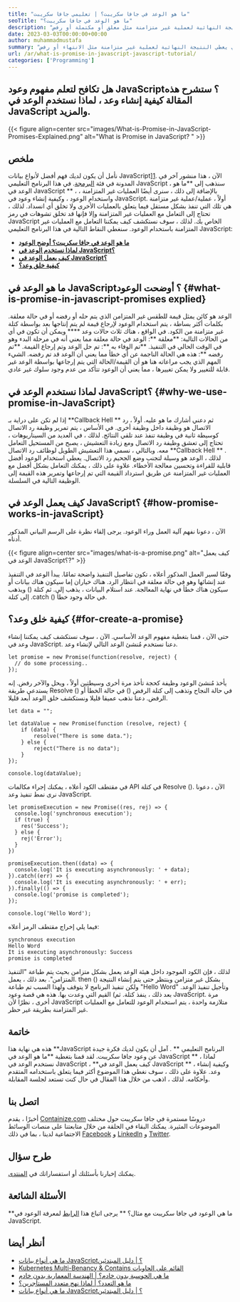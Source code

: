 ```yaml
---
title: "ما هو الوعد في جافا سكريبت؟ | تعليمي جافا سكريبت" 
seoTitle: "ما هو الوعد في جافا سكريبت؟" 
description: "ما هو الوعد في جافا سكريبت؟ الوعد هو كتلة من الكود التي تعطي النتيجة النهائية لعملية غير متزامنة مثل معلق أو مكتملة أو رفض." 
date: 2023-03-03T00:00:00+00:00
author: muhammadmustafa
summary: "ما هو الوعد في جافا سكريبت؟ الوعد هو كتلة من الكود الذي يعطي النتيجة النهائية لعملية غير متزامنة مثل الانتهاء أو رفض." 
url: /ar/what-is-promise-in-javascript-javascript-tutorial/
categories: ['Programming']
---
```


## هل تكافح لتعلم مفهوم وعود JavaScript؟ ستشرح هذه المقالة كيفية إنشاء وعد ، لماذا نستخدم الوعد في JavaScript والمزيد.

{{< figure align=center src="images/What-is-Promise-in-JavaScript-Promises-Explained.png" alt="What is Promise in JavaScript? " >}}


## ملخص
نأمل أن يكون لديك فهم أفضل لأنواع بيانات JavaScript][1]. الآن ، هذا منشور آخر في المدونة في فئة [البرمجة][2]. في هذا البرنامج التعليمي JavaScript ، سنذهب إلى  **ما هو الوعد في JavaScript **  ، بالإضافة إلى ذلك ، سنرى أيضًا العمليات غير المتزامنة ، واستخدام الوعود ، وكيفية إنشاء وعود في JavaScript. أولاً ، عملية/عملية غير متزامنة هي تلك التي تنفذ بشكل مستقل فيما يتعلق بالعمليات الأخرى ولا تخلق أي انسداد. لذلك ، تحتاج إلى التعامل مع العمليات غير المتزامنة وإلا فإنها قد تخلق تشوهات في رمز JavaScript الخاص بك. لذلك ، سوف نستكشف كيف يمكننا التعامل مع العمليات غير المتزامنة باستخدام الوعود.
سنغطي النقاط التالية في هذا البرنامج التعليمي JavaScript:
  * **[ما هو الوعد في جافا سكريبت؟ أوضح الوعود][3]**
  * **[لماذا نستخدم الوعد في JavaScript؟][4]**
  * **[كيف يعمل الوعد في JavaScript؟][5]**
  * **[كيفية خلق وعد؟][6]**

## ما هو الوعد في JavaScript؟ أوضحت الوعود   {#what-is-promise-in-javascript-promises explied}
الوعد هو كائن يمثل قيمة للطقس غير المتزامن الذي يتم حله أو رفضه أو في حالة معلقة. بكلمات أكثر بساطة ، يتم استخدام الوعود لإرجاع قيمة لم يتم إنتاجها بعد بواسطة كتلة غير متزامنة من الكود. في الواقع ، هناك ثلاث حالات وعد  ****  ويمكن أن تكون في أي من الحالات التالية:
**معلقة **: الوعد في حالة معلقة مما يعني أنه في مرحلة البدء وهو في الوقت الحالي في التنفيذ.
**تم الوفاء به **: تم حل الوعد وتم إرجاع القيمة.
**تم رفضه **: هذه هي الحالة الناجمة عن أي خطأ مما يعني أن الوعد قد تم رفضه.
الشيء المهم الذي يجب مراعاته هنا هو أن القيمة/الحالة التي يتم إرجاعها بواسطة الوعد غير قابلة للتغيير ولا يمكن تغييرها ، مما يعني أن الوعود تتأكد من عدم وجود سلوك غير عادي.

## لماذا نستخدم الوعد في JavaScript؟   {#why-we-use-promise-in-JavaScript}
إذا لم تكن على دراية بـ  **Callback Hell **  ثم دعني أشارك ما هو عليه. أولاً ، رد الاتصال هو وظيفة داخل وظيفة أخرى. في الأساس ، يتم تمرير وظيفة رد الاتصال كوسيطة ثانية في وظيفة تنفذ عند تلقي النتائج. لذلك ، في العديد من السيناريوهات ، تحتاج إلى تعشق وظيفة رد الاتصال ومع زيادة التعشيش ، يصبح من المستحيل التعامل معه. وبالتالي ، نسمي هذا التعشيش الطويل لوظائف رد الاتصال  **Callback Hell ** .
لذلك ، الوعد هو وسيلة لتجنب وضع الجحيم رد الاتصال. يعطي استخدام الوعود أفضل قابلية للقراءة وتحسين معالجة الأخطاء. علاوة على ذلك ، يمكنك التعامل بشكل أفضل مع العمليات غير المتزامنة عن طريق استرداد القيمة التي تم إرجاعها وتمرير هذه القيمة إلى الوظيفة التالية في السلسلة.

## كيف يعمل الوعد في JavaScript؟   {#how-promise-works-in-javaScript}
الآن ، دعونا نفهم آلية العمل وراء الوعود. يرجى إلقاء نظرة على الرسم البياني المذكور أدناه.

{{< figure align=center src="images/what-is-a-promise.png" alt="كيف يعمل الوعد في JavaScript؟?" >}}

وفقًا لسير العمل المذكور أعلاه ، تكون تفاصيل التنفيذ واضحة تمامًا. يبدأ الوعد في التنفيذ عند إنشائها وهو في حالة معلقة في انتظار الرد. هناك خياران إما سيكون هناك بيانات أو سيكون هناك خطأ في نهاية المعالجة. عند استلام البيانات ، يذهب إلى. ثم كتلة () ويذهب إلى كتلة .catch () في حالة وجود خطأ.

## كيفية خلق وعد؟   {#for-create-a-promise}
حتى الآن ، قمنا بتغطية مفهوم الوعد الأساسي. الآن ، سوف نستكشف كيف يمكننا إنشاء وعد في JavaScript. دعنا نستخدم مُنشئ الوعد التالي لإنشاء وعد.
```
let promise = new Promise(function(resolve, reject) {
  // do some processing.. 
});
```
يأخذ مُنشئ الوعود وظيفة كحجة تأخذ مرة أخرى وسيطتين أولاً ، ويحل والآخر رفض. إنه يستدعي طريقة Resolve () في حالة النجاح وتذهب إلى كتلة الرفض () في حالة الخطأ أو الرفض.
دعنا نذهب عميقا قليلا ونستكشف خلق الوعد أبعد قليلا.
```
let data = "";

let dataValue = new Promise(function (resolve, reject) {
    if (data) {
        resolve("There is some data.");
    } else {
        reject("There is no data");
    }
});

console.log(dataValue);
```
في مقتطف الكود أعلاه ، يمكنك إجراء مكالمات API في كتلة Resolve ().
الآن ، دعونا نرى نمط تنفيذ وعد JavaScript.
```
let promiseExecution = new Promise((res, rej) => {
  console.log('synchronous execution');
  if (true) {
    res('Success');
  } else {
    rej('Error');
  }
})

promiseExecution.then((data) => {
  console.log('It is executing asynchronously: ' + data);
}).catch((err) => {
  console.log('It is executing asynchronously: ' + err);
}).finally(() => {
  console.log('promise is completed');
});

console.log('Hello Word');
```
فيما يلي إخراج مقتطف الرمز أعلاه:
```
synchronous execution
Hello Word
It is executing asynchronously: Success
promise is completed
```
لذلك ، فإن الكود الموجود داخل هيئة الوعد يعمل بشكل متزامن بحيث يتم طباعة "التنفيذ المتزامن". بعد ذلك ، يعمل. then () بشكل غير متزامن وينتظر حتى يتم إنشاء النتيجة ولكن تنفيذ البرنامج لا يتوقف ولهذا السبب تم طباعة "Hello Word" وتأجيل تنفيذ الوعد. بعد ذلك ، ينفذ كتلة. ثم) القيم التي وعدت بها. هذه هي قصة وعود JavaScript. مرة أخرى ، نظرًا لأن JavaScript متلازمة واحدة ، يتم استخدام الوعود للتعامل مع العمليات غير المتزامنة بطريقة غير حظر.

## خاتمة
هذه هي نهاية هذا  **JavaScript البرنامج التعليمي ** . آمل أن يكون لديك فكرة جيدة عن وعود جافا سكريبت. لقد قمنا بتغطية  **ما هو الوعد في JavaScript **  ، لماذا نستخدم الوعد في JavaScript ،  **كيف يعمل الوعد في JavaScript **  ، وكيفية إنشاء وعد. علاوة على ذلك ، سوف نغطي هذا الموضوع أكثر فيما يتعلق باستخدامه المتقدم وأحكامه. لذلك ، اذهب من خلال هذا المقال في حال كنت تستعد لجلسة المقابلة.

## اتصل بنا
أخيرًا ، يقدم [Containize.com][7] دروسًا مستمرة في جافا سكريبت حول مختلف الموضوعات المثيرة. يمكنك البقاء في الحلقة من خلال متابعتنا على منصات الوسائط الاجتماعية لدينا ، بما في ذلك [Facebook][8] و [LinkedIn][9] و [Twitter][10].

## طرح سؤال
يمكنك إخبارنا بأسئلتك أو استفساراتك في [المنتدى][11].

## الأسئلة الشائعة
**ما هي الوعود في جافا سكريبت مع مثال؟ **
يرجى اتباع هذا [الرابط][3] لمعرفة الوعود في JavaScript.

## أنظر أيضا
  * [ما هي أنواع بيانات JavaScript؟ | دليل المبتدئين][1]
  * [Kubernetes Multi-Benancy & Contains القائم على الحاويات][12]
  * [ما هي الحوسبة بدون خادم؟ | الهندسة المعمارية بدون خادم][13]
  * [ما هو التعدد؟ | لماذا نهج متعدد المستأجرين؟][14]
  * [ما هي أنواع بيانات JavaScript؟ | دليل المبتدئين][15]

  
[1]: https://blog.containerize.com/programming/what-are-javascript-data-types-a-beginners-guide/
[2]: https://blog.containerize.com/categories/programming/
[3]: #What-is-promise-in-JavaScript-Promises-Explained
[4]: #Why-we-use-promise-in-JavaScript
[5]: #How-promise-works-in-JavaScript
[6]: #How-to-create-a-promise
[7]: https://www.containerize.com/
[8]: https://web.facebook.com/containerize
[9]: https://www.linkedin.com/company/containerize/
[10]: https://twitter.com/containerize_co
[11]: https://forum.containerize.com/
[12]: https://blog.containerize.com/kubernetes-multi-tenancy-container-based-architecture/
[13]: https://blog.containerize.com/programming/what-is-serverless-computing-serverless-architecture/
[14]: https://blog.containerize.com/programming/what-is-multitenancy-why-a-multi-tenant-approach-2/
[15]: https://blog.containerize.com/programming/what-are-javascript-data-types-a-beginners-guide/
